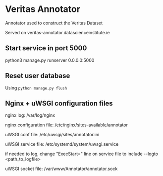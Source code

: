 # Veritas Annotator 

Annotator used to construct the Veritas Dataset

Served on veritas-annotator.datascienceinstitute.ie

## Start service in port 5000

python3 manage.py runserver 0.0.0.0:5000

## Reset user database

Using ```python manage.py flush```


## Nginx + uWSGI configuration files

nginx log: /var/log/nginx

nginx configuration file: /etc/nginx/sites-available/annotator

uWSGI conf file: /etc/uwsgi/sites/annotator.ini

uWSGI service file: /etc/systemd/system/uwsgi.service

if needed to log, change "ExecStart=" line on service file to include --logto <path_to_logfile>

uWSGI socket file: /var/www/Annotator/annotator.sock
